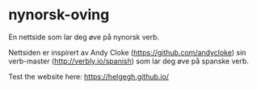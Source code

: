 # nynorsk-oving
En nettside som lar deg øve på nynorsk verb.

Nettsiden er inspirert av Andy Cloke (https://github.com/andycloke) sin verb-master (http://verbly.io/spanish) som lar deg øve på spanske verb.

Test the website here: https://helgegh.github.io/
